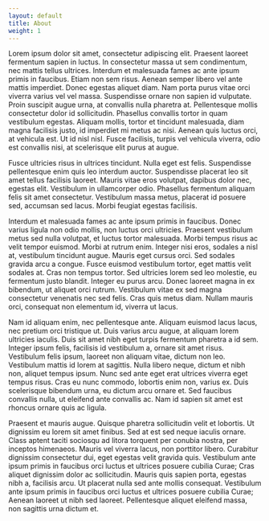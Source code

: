 ```yaml
---
layout: default
title: About
weight: 1
---
```

<div class="container" markdown="1">

Lorem ipsum dolor sit amet, consectetur adipiscing elit. Praesent laoreet fermentum sapien in luctus. In consectetur massa ut sem condimentum, nec mattis tellus ultrices. Interdum et malesuada fames ac ante ipsum primis in faucibus. Etiam non sem risus. Aenean semper libero vel ante mattis imperdiet. Donec egestas aliquet diam. Nam porta purus vitae orci viverra varius vel vel massa. Suspendisse ornare non sapien id vulputate. Proin suscipit augue urna, at convallis nulla pharetra at. Pellentesque mollis consectetur dolor id sollicitudin. Phasellus convallis tortor in quam vestibulum egestas. Aliquam mollis, tortor et tincidunt malesuada, diam magna facilisis justo, id imperdiet mi metus ac nisi. Aenean quis luctus orci, at vehicula est. Ut id nisl nisl. Fusce facilisis, turpis vel vehicula viverra, odio est convallis nisi, at scelerisque elit purus at augue.

Fusce ultricies risus in ultrices tincidunt. Nulla eget est felis. Suspendisse pellentesque enim quis leo interdum auctor. Suspendisse placerat leo sit amet tellus facilisis laoreet. Mauris vitae eros volutpat, dapibus dolor nec, egestas elit. Vestibulum in ullamcorper odio. Phasellus fermentum aliquam felis sit amet consectetur. Vestibulum massa metus, placerat id posuere sed, accumsan sed lacus. Morbi feugiat egestas facilisis.

Interdum et malesuada fames ac ante ipsum primis in faucibus. Donec varius ligula non odio mollis, non luctus orci ultricies. Praesent vestibulum metus sed nulla volutpat, et luctus tortor malesuada. Morbi tempus risus ac velit tempor euismod. Morbi at rutrum enim. Integer nisi eros, sodales a nisl at, vestibulum tincidunt augue. Mauris eget cursus orci. Sed sodales gravida arcu a congue. Fusce euismod vestibulum tortor, eget mattis velit sodales at. Cras non tempus tortor. Sed ultricies lorem sed leo molestie, eu fermentum justo blandit. Integer eu purus arcu. Donec laoreet magna in ex bibendum, ut aliquet orci rutrum. Vestibulum vitae ex sed magna consectetur venenatis nec sed felis. Cras quis metus diam. Nullam mauris orci, consequat non elementum id, viverra ut lacus.

Nam id aliquam enim, nec pellentesque ante. Aliquam euismod lacus lacus, nec pretium orci tristique ut. Duis varius arcu augue, at aliquam lorem ultricies iaculis. Duis sit amet nibh eget turpis fermentum pharetra a id sem. Integer ipsum felis, facilisis id vestibulum a, ornare sit amet risus. Vestibulum felis ipsum, laoreet non aliquam vitae, dictum non leo. Vestibulum mattis id lorem at sagittis. Nulla libero neque, dictum et nibh non, aliquet tempus ipsum. Nunc sed ante eget erat ultrices viverra eget tempus risus. Cras eu nunc commodo, lobortis enim non, varius ex. Duis scelerisque bibendum urna, eu dictum arcu ornare et. Sed faucibus convallis nulla, ut eleifend ante convallis ac. Nam id sapien sit amet est rhoncus ornare quis ac ligula.

Praesent et mauris augue. Quisque pharetra sollicitudin velit et lobortis. Ut dignissim eu lorem sit amet finibus. Sed at est sed neque iaculis ornare. Class aptent taciti sociosqu ad litora torquent per conubia nostra, per inceptos himenaeos. Mauris vel viverra lacus, non porttitor libero. Curabitur dignissim consectetur dui, eget egestas velit gravida quis. Vestibulum ante ipsum primis in faucibus orci luctus et ultrices posuere cubilia Curae; Cras aliquet dignissim dolor ac sollicitudin. Mauris quis sapien porta, egestas nibh a, facilisis arcu. Ut placerat nulla sed ante mollis consequat. Vestibulum ante ipsum primis in faucibus orci luctus et ultrices posuere cubilia Curae; Aenean laoreet ut nibh sed laoreet. Pellentesque aliquet eleifend massa, non sagittis urna dictum et.

</div>